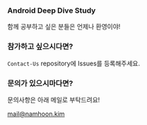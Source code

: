 ### Android Deep Dive Study
함께 공부하고 싶은 분들은 언제나 환영이야!

### 참가하고 싶으시다면?
`Contact-Us` repository에 Issues를 등록해주세요.


### 문의가 있으시마다면?

문의사항은 아래 메일로 부탁드려요!

mail@namhoon.kim
